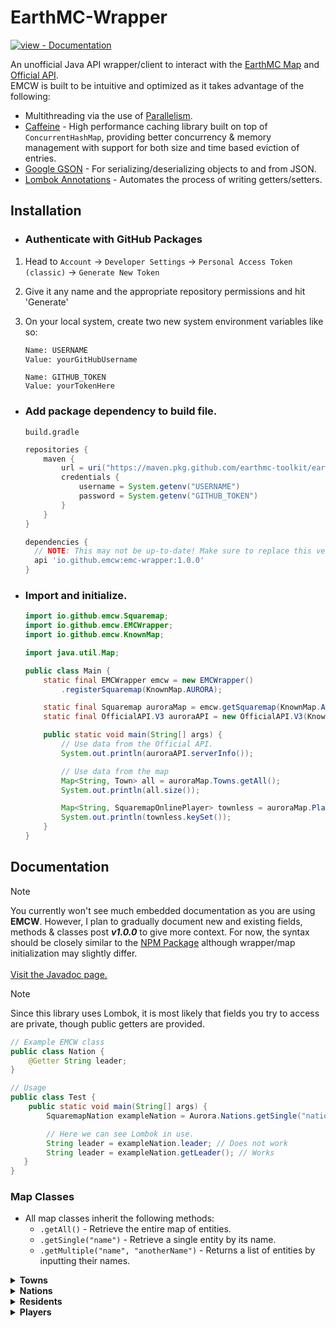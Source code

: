 # EarthMC-Wrapper
[![view - Documentation](https://img.shields.io/badge/view-Documentation-blue?style=for-the-badge)](https://earthmc-toolkit.github.io/EarthMC-Wrapper/ "Go to project documentation")

An unofficial Java API wrapper/client to interact with the [EarthMC Map](https://earthmc.net/map/aurora/) and [Official API](https://earthmc.net/docs/api).\
EMCW is built to be intuitive and optimized as it takes advantage of the following:
- Multithreading via the use of [Parallelism](https://docs.oracle.com/javase/tutorial/collections/streams/parallelism.html).
- [Caffeine](https://github.com/ben-manes/caffeine) - High performance caching library built on top of `ConcurrentHashMap`, providing better concurrency & memory management with support for both size and time based eviction of entries.
- [Google GSON](https://github.com/google/gson) - For serializing/deserializing objects to and from JSON.
- [Lombok Annotations](https://github.com/projectlombok/lombok) - Automates the process of writing getters/setters.
  
## Installation
- ### Authenticate with GitHub Packages
1. Head to `Account` -> `Developer Settings` -> `Personal Access Token (classic)` -> `Generate New Token`
2. Give it any name and the appropriate repository permissions and hit 'Generate'
3. On your local system, create two new system environment variables like so:
    ```txt
    Name: USERNAME
    Value: yourGitHubUsername
    ```
   
    ```
    Name: GITHUB_TOKEN
    Value: yourTokenHere
    ```

- ### Add package dependency to build file.
  
    `build.gradle`
    ```gradle
    repositories {
        maven {
            url = uri("https://maven.pkg.github.com/earthmc-toolkit/earthmc-wrapper")
            credentials {
                username = System.getenv("USERNAME")
                password = System.getenv("GITHUB_TOKEN")
            }
        }
    }

    dependencies {
      // NOTE: This may not be up-to-date! Make sure to replace this version with the latest.
      api 'io.github.emcw:emc-wrapper:1.0.0'
    }
    ```

- ### Import and initialize.
    ```java
    import io.github.emcw.Squaremap;
    import io.github.emcw.EMCWrapper;
    import io.github.emcw.KnownMap;
    
    import java.util.Map;

    public class Main {
        static final EMCWrapper emcw = new EMCWrapper()
            .registerSquaremap(KnownMap.AURORA);

        static final Squaremap auroraMap = emcw.getSquaremap(KnownMap.AURORA);
        static final OfficialAPI.V3 auroraAPI = new OfficialAPI.V3(KnownMap.AURORA);
    
        public static void main(String[] args) {
            // Use data from the Official API.
            System.out.println(auroraAPI.serverInfo());

            // Use data from the map
            Map<String, Town> all = auroraMap.Towns.getAll();
            System.out.println(all.size());

            Map<String, SquaremapOnlinePlayer> townless = auroraMap.Players.getByResidency(false);
            System.out.println(townless.keySet());
        }
    }
    ```
  
## Documentation
> [!NOTE]
> You currently won't see much embedded documentation as you are using **EMCW**. However, I plan to gradually document new and existing fields, methods & classes post ***v1.0.0*** to give more context.
> For now, the syntax should be closely similar to the [NPM Package](https://www.npmjs.com/package/earthmc) although wrapper/map initialization may slightly differ.
<br><br>
> [Visit the Javadoc page.](https://earthmc-toolkit.github.io/EarthMC-Wrapper/index-all.html)

> [!NOTE]
> Since this library uses Lombok, it is most likely that fields you try to access are private, though public getters are provided.
> ```java
> // Example EMCW class
> public class Nation {
>     @Getter String leader;
> }
> 
> // Usage
> public class Test {
>     public static void main(String[] args) {
>         SquaremapNation exampleNation = Aurora.Nations.getSingle("nationName");
>
>         // Here we can see Lombok in use.
>         String leader = exampleNation.leader; // Does not work
>         String leader = exampleNation.getLeader(); // Works
>    }
> }
> ```
</p>

### Map Classes
- All map classes inherit the following methods:
  - `.getAll()` - Retrieve the entire map of entities.
  - `.getSingle("name")` - Retrieve a single entity by its name.
  - `.getMultiple("name", "anotherName")` - Returns a list of entities by inputting their names.

<details>
  <summary><b>Towns</b></summary>
</details>

<details>
  <summary><b>Nations</b></summary>
</details>

<details>
  <summary><b>Residents</b></summary>
</details>

<details>
  <summary><b>Players</b></summary>
</details>
